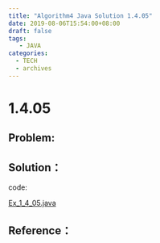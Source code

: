 ```yaml
---
title: "Algorithm4 Java Solution 1.4.05"
date: 2019-08-06T15:54:00+08:00
draft: false
tags:
   - JAVA
categories:
  - TECH
  - archives
---
```



# 1.4.05

## Problem:


## Solution：

code:

[Ex_1_4_05.java](./Ex_1_4_05.java)


## Reference：


